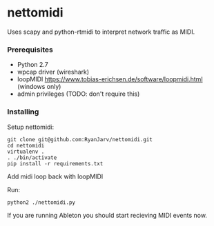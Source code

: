 # nettomidi

Uses scapy and python-rtmidi to interpret network traffic as MIDI.

### Prerequisites

* Python 2.7
* wpcap driver (wireshark)
* loopMIDI https://www.tobias-erichsen.de/software/loopmidi.html (windows only)
* admin privileges (TODO: don't require this)

### Installing

Setup nettomidi:
```
git clone git@github.com:RyanJarv/nettomidi.git
cd nettomidi
virtualenv .
. ./bin/activate
pip install -r requirements.txt

```

Add midi loop back with loopMIDI

Run:
```
python2 ./nettomidi.py
```

If you are running Ableton you should start recieving MIDI events now.
